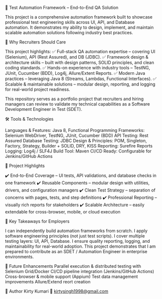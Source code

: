 🌟 Test Automation Framework – End-to-End QA Solution

This project is a comprehensive automation framework built to showcase professional test engineering skills across UI, API, and Database automation.
It demonstrates my ability to design, implement, and maintain scalable automation solutions following industry best practices.

🚀 Why Recruiters Should Care

This project highlights:
✅ Full-stack QA automation expertise – covering UI (Selenium), API (Rest Assured), and DB (JDBC).
✅ Framework design & architecture skills – built with design patterns, SOLID principles, and clean coding standards.
✅ Hands-on experience with industry tools – TestNG, JUnit, Cucumber (BDD), Log4j, Allure/Extent Reports.
✅ Modern Java practices – leveraging Java 8 (Streams, Lambdas, Functional Interfaces).
✅ Scalable & maintainable solutions – modular design, reporting, and logging for real-world project readiness.

This repository serves as a portfolio project that recruiters and hiring managers can review to validate my technical capabilities as a Software Development Engineer in Test (SDET).

🛠️ Tools & Technologies

Languages & Features: Java 8, Functional Programming
Frameworks: Selenium WebDriver, TestNG, JUnit, Cucumber (BDD)
API Testing: Rest Assured
Database Testing: JDBC
Design & Principles: POM, Singleton, Factory, Strategy, Builder + SOLID, DRY, KISS
Reporting: Surefire Reports
Logging: Log4j / SLF4J
Build Tool: Maven
CI/CD Ready: Configurable for Jenkins/GitHub Actions

📂 Project Highlights

✔️ End-to-End Coverage – UI tests, API validations, and database checks in one framework
✔️ Reusable Components – modular design with utilities, drivers, and configuration managers
✔️ Clean Test Strategy – separation of concerns with pages, tests, and step definitions
✔️ Professional Reporting – visually rich reports for stakeholders
✔️ Scalable Architecture – easily extendable for cross-browser, mobile, or cloud execution

🎯 Key Takeaways for Employers

I can independently build automation frameworks from scratch.
I apply software engineering principles (not just test scripts).
I cover multiple testing layers: UI, API, Database.
I ensure quality reporting, logging, and maintainability for real-world adoption.
This project demonstrates that I am prepared to contribute as an SDET / Automation Engineer in enterprise environments.

📌 Future Enhancements
Parallel execution & distributed testing with Selenium Grid/Docker
CI/CD pipeline integration (Jenkins/GitHub Actions)
Cross-browser & mobile support (Appium)
Test data management improvements
Allure/Extend reort creation

👤 Author
Kirty Kumari
📧 kirtysingh1998@gmail.com
